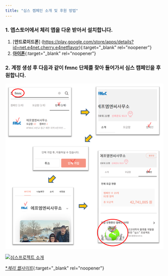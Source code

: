 ```yaml
---
title: "심스 켐페인 소개 및 후원 방법"
---
```


### 1. 앱스토어에서 체리 앱을 다운 받아서 설치합니다.
1.	[**안드로이드폰**] (https://play.google.com/store/apps/details?id=net.e4net.cherry.e4netflavor){:target="_blank" rel="noopener"}
2.	[**아이폰**](https://apps.apple.com/kr/app/cherry-%ED%9D%AC%EB%A7%9D-%EB%82%98%EB%88%94-%ED%94%8C%EB%9E%AB%ED%8F%BC/id1474570458){:target="_blank" rel="noopener"}


### 2. 계정 생성 후 다음과 같이 fmnc 단체를 찾아 들어가서 심스 캠페인을 후원합니다.

![SIMS Donation](/images/sims.png)

[![심스프로젝트 소개]({/images/sims_logo.jpg})]({https://youtu.be/6Th0j248zAM} "심스 체리켐페인 소개 영상")

[**체리 웹사이트*](https://cherry.charity){:target="_blank" rel="noopener"}

